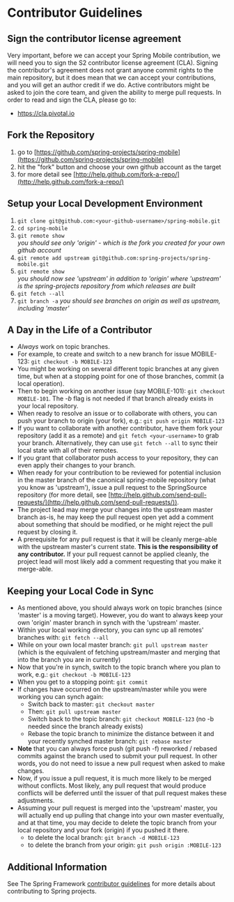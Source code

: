 # Contributor Guidelines

## Sign the contributor license agreement

Very important, before we can accept your Spring Mobile contribution, we will need you to sign the S2 contributor license agreement (CLA). Signing the contributor's agreement does not grant anyone commit rights to the main repository, but it does mean that we can accept your contributions, and you will get an author credit if we do. Active contributors might be asked to join the core team, and given the ability to merge pull requests. In order to read and sign the CLA, please go to:

* https://cla.pivotal.io


## Fork the Repository

1. go to [https://github.com/spring-projects/spring-mobile](https://github.com/spring-projects/spring-mobile)
2. hit the "fork" button and choose your own github account as the target
3. for more detail see [http://help.github.com/fork-a-repo/](http://help.github.com/fork-a-repo/)

## Setup your Local Development Environment

1. `git clone git@github.com:<your-github-username>/spring-mobile.git`
2. `cd spring-mobile`
3. `git remote show`  
_you should see only 'origin' - which is the fork you created for your own github account_
4. `git remote add upstream git@github.com:spring-projects/spring-mobile.git`
5. `git remote show`  
_you should now see 'upstream' in addition to 'origin' where 'upstream' is the spring-projects repository from which releases are built_
6. `git fetch --all`
7. `git branch -a`
_you should see branches on origin as well as upstream, including 'master'_


## A Day in the Life of a Contributor

* _Always_ work on topic branches.
* For example, to create and switch to a new branch for issue MOBILE-123: `git checkout -b MOBILE-123`
* You might be working on several different topic branches at any given time, but when at a stopping point for one of those branches, commit (a local operation).
* Then to begin working on another issue (say MOBILE-101): `git checkout MOBILE-101`. The _-b_ flag is not needed if that branch already exists in your local repository.
* When ready to resolve an issue or to collaborate with others, you can push your branch to origin (your fork), e.g.: `git push origin MOBILE-123`
* If you want to collaborate with another contributor, have them fork your repository (add it as a remote) and `git fetch <your-username>` to grab your branch. Alternatively, they can use `git fetch --all` to sync their local state with all of their remotes.
* If you grant that collaborator push access to your repository, they can even apply their changes to your branch.
* When ready for your contribution to be reviewed for potential inclusion in the master branch of the canonical spring-mobile repository (what you know as 'upstream'), issue a pull request to the SpringSource repository (for more detail, see [http://help.github.com/send-pull-requests/](http://help.github.com/send-pull-requests/)).
* The project lead may merge your changes into the upstream master branch as-is, he may keep the pull request open yet add a comment about something that should be modified, or he might reject the pull request by closing it.
* A prerequisite for any pull request is that it will be cleanly merge-able with the upstream master's current state. **This is the responsibility of any contributor.** If your pull request cannot be applied cleanly, the project lead will most likely add a comment requesting that you make it merge-able.


## Keeping your Local Code in Sync

* As mentioned above, you should always work on topic branches (since 'master' is a moving target). However, you do want to always keep your own 'origin' master branch in synch with the 'upstream' master.
* Within your local working directory, you can sync up all remotes' branches with: `git fetch --all`
* While on your own local master branch: `git pull upstream master` (which is the equivalent of fetching upstream/master and merging that into the branch you are in currently)
* Now that you're in synch, switch to the topic branch where you plan to work, e.g.: `git checkout -b MOBILE-123`
* When you get to a stopping point: `git commit`
* If changes have occurred on the upstream/master while you were working you can synch again:
    - Switch back to master: `git checkout master`
    - Then: `git pull upstream master`
    - Switch back to the topic branch: `git checkout MOBILE-123` (no -b needed since the branch already exists)
    - Rebase the topic branch to minimize the distance between it and your recently synched master branch: `git rebase master`
* **Note** that you can always force push (git push -f) reworked / rebased commits against the branch used to submit your pull request. In other words, you do not need to issue a new pull request when asked to make changes.
* Now, if you issue a pull request, it is much more likely to be merged without conflicts. Most likely, any pull request that would produce conflicts will be deferred until the issuer of that pull request makes these adjustments.
* Assuming your pull request is merged into the 'upstream' master, you will actually end up pulling that change into your own master eventually, and at that time, you may decide to delete the topic branch from your local repository and your fork (origin) if you pushed it there.
    - to delete the local branch: `git branch -d MOBILE-123`
    - to delete the branch from your origin: `git push origin :MOBILE-123`


## Additional Information

See The Spring Framework [contributor guidelines](https://github.com/spring-projects/spring-framework/blob/master/CONTRIBUTING.md) for more details about contributing to Spring projects.

